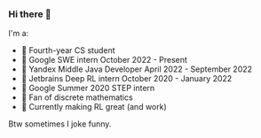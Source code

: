 ### Hi there 👋

I'm a:
- 🌈 Fourth-year CS student 
- 🌯 Google SWE intern October 2022 - Present
- 🦏 Yandex Middle Java Developer April 2022 - September 2022
- 🦄 Jetbrains Deep RL intern October 2020 - January 2022
- 🥦 Google Summer 2020 STEP intern
- 💚 Fan of discrete mathematics
- 🐷 Currently making RL great (and work) 


Btw sometimes I joke funny.
